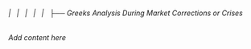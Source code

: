 ###### |   |   |   |   |   ├── Greeks Analysis During Market Corrections or Crises

*Add content here*